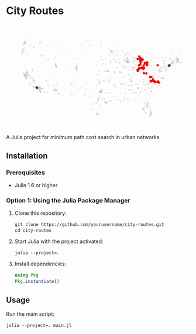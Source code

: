 # City Routes

![A* Algorithm Visualization](imgs/ASTAR.gif)

A Julia project for minimum path cost search in urban networks.

## Installation

### Prerequisites

- Julia 1.6 or higher

### Option 1: Using the Julia Package Manager

1. Clone this repository:

   ```
   git clone https://github.com/yourusername/city-routes.git
   cd city-routes
   ```

2. Start Julia with the project activated:

   ```
   julia --project=.
   ```

3. Install dependencies:
   ```julia
   using Pkg
   Pkg.instantiate()
   ```

## Usage

Run the main script:

```
julia --project=. main.jl
```

